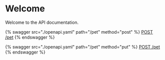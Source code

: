 # Welcome

Welcome to the API documentation.

{% swagger src="./openapi.yaml" path="/pet" method="post" %}
[POST /pet](./openapi.yaml)
{% endswagger %}

{% swagger src="./openapi.yaml" path="/pet" method="put" %}
[POST /pet](./openapi.yaml)
{% endswagger %}
